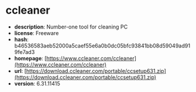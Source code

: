 # ccleaner

- **description**: Number-one tool for cleaning PC
- **license**: Freeware
- **hash**: b46536583aeb52000a5caef55e6a0b0dc05bfc93841bb08d59049ad919fe7ad3
- **homepage**: [https://www.ccleaner.com/ccleaner](https://www.ccleaner.com/ccleaner)
- **url**: [https://download.ccleaner.com/portable/ccsetup631.zip](https://download.ccleaner.com/portable/ccsetup631.zip)
- **version**: 6.31.11415

